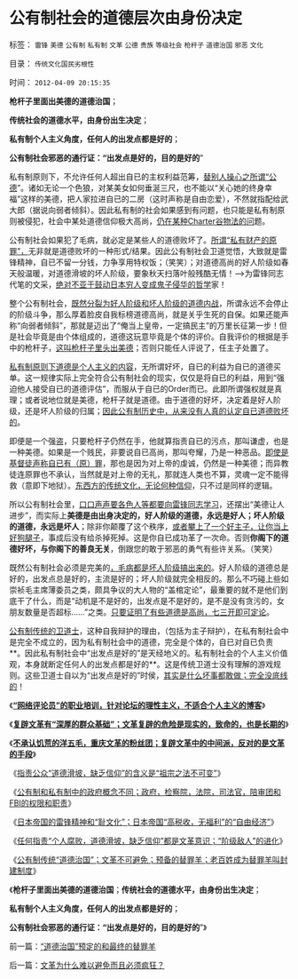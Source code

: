 # 公有制社会的道德层次由身份决定

标签： `雷锋` `美德` `公有制` `私有制` `文革` `公德` `贵族` `等级社会` `枪杆子` `道德治国` `邪恶` `文化` 

目录： `传统文化国民劣根性`

时间： `2012-04-09 20:15:35`

**枪杆子里面出美德的道德治国**；

**传统社会的道德水平，由身份出生决定**；

**私有制个人主义角度，任何人的出发点都是好的**；

**公有制社会邪恶的通行证：“出发点是好的，目的是好的**”

私有制原则下，不允许任何人超出自已的主权利益范筹，[替别人操心之所谓“公德](../../../2011/4/24/法律的根本是宪法不是公德.md)”。诸如无论一个色狼，对某美女如何垂涎三尺，也不能以“关心她的终身幸福”这样的美德，把人家拉进自已的二房（这时声称是自由恋爱），不然就指配给武大郎（据说向弱者倾斜）。因此私有制的社会如果感到有问题，也只能是私有制原则被侵犯，社会中某处道德信仰极大高尚，[仍在某种Charter谷物法的问](../../../2012/3/2/中世纪Charter等级社会的阶级死亡次序排定.md)题。

公有制社会如果犯了毛病，就必定是某些人的道德败坏了。[所谓“私有财产的原罪”，](../../../2007/9/30/中国人的道德枷锁和个人财富原罪观.md)无非就是道德败坏的一种形式/结果。因此公有制社会卫道觉悟，大致就是雷锋精神，自已不留一分钱，力争享用特权饭；（笑笑）；对道德高尚的好人阶级如春天般温暖，对道德滑坡的坏人阶级，要象秋天扫落叶般残酷无情！——>为雷锋同志代笔的文采，[绝对不亚于鼓动日本穷人变成鬼子侵华的哲学](../../../2012/4/8/日本帝国的雷锋精神和神风敢死队.md)家！

整个公有制社会，[既然分裂为好人阶级和坏人阶级的道德内战](../../../2012/1/30/西方为什么不能反思“好人阶级”和“坏人阶级”的战争哲学？.md)，所谓永远不会停止的阶级斗争，那么厚着脸皮自我标榜道德高尚，就是关乎生死的自保。如果还能声称“向弱者倾斜”，那就是迈出了“俺当上皇帝，一定搞民主”的万里长征第一步！但是社会毕竟是由个体组成的，道德这玩意毕竟是个体的评价。自我评价的根据是手中的枪杆子，[这叫枪杆子里头出美德](../../../2010/5/11/邪恶的本质是愚蠢！.md)；否则只能任人评说了，任主子处置了。

[私有制原则下道德是个人主义的内容](../../../2008/10/25/历史，你的名字叫故事.md)，无所谓好坏，自已的利益为自已的道德买单。这一规律实际上完全符合公有制社会的现实，仅仅是将自已的利益，用到“强迫他人接受自已的道德评估”，而服从于自已的Order而已。此即所谓强权就是真理；或者说地位就是美德，枪杆子就是道德。由于道德的好坏，决定着是好人阶级，还是坏人阶级的归属；[因此公有制历史中，从来没有人真的认定自已道德败坏的](../../../2010/6/23/“讲道德者”最缺德.md)。

即便是一个强盗，只要枪杆子仍然在手，他就算指责自已的污点，那叫谦虚，也是一种美德。如果是一个贱民，非要说自已高尚，那叫夸耀，乃是一种恶品。[即使是基督徒声称自已有（原）罪](../../../2011/10/22/基督教已抛弃了传统原罪观；原罪是征服的借口.md)，那也是因为对上帝的虔诚，仍然是一种美德；而异教徒连原罪也不承认，当然就是对上帝的无礼，那就连人类也不算，灵魂一定不能得救（意即下地狱）。[东西方的传统文化，无论何种信仰](../../../2010/5/6/东西方传统文化都阻碍了现代文明;我不入地狱谁入地狱.md)，只不过是同样的逻辑。

所以公有制社会里，[口口声声要各色人等都要向雷锋同志学习](../../../2012/3/18/传统为什么是公有制？人道主义无私的虚伪性.md)，还摆出“美德让人进步”，而实际上**美德是由出身决定的，好人阶级的道德，永远是好人；坏人阶级的道德，永远是坏人**；除非你颠覆了这个秩序，[或者攀上了一个好主子，让你当上好狗腿子](../../../2011/11/2/不是信仰特权的，就是追求利益的.md)，事成后没有给杀掉死掉。这是你自已成功革了一次命。否则**你阁下的道德好坏，与你阁下的善良无关**，倒跟您的敢于邪恶的勇气有些许关系。（笑笑）

既然公有制社会必须是完美的[，毛病都是坏人阶级搞出来的](../../../2012/4/8/“道德治国”预定的和最终的替罪羊.md)。好人阶级的道德总是好的，出发点总是好的，主流是好的；坏人阶级就完全相反的。那么不巧碰上些如崇祯毛主席薄委员之类，颇具争议的大人物的“盖棺定论”，最重要的就不是他们到底干了什么，而是“动机是不是好的，出发点是不是好的，是不是没有贪污的，女朋友数量是否超标……”之类。[只要证明了有些道德是高尚，七三开即可定论](../../../2010/5/7/评论历史者不宜研史；分析历史就是分析现实.md)。

[公有制传统的卫道士](../../../2009/11/11/中国社会4.5种正统卫道士.md)，这种自我辩护的理由，（包括为主子辩护），在私有制社会中是完全不成立的，因为私有制社会中的道德，完全是个体的，自已对自已负责**。因此私有制社会中“出发点是好的”是天经地义的。私有制社会的个人主义价值观，本身就断定任何人的出发点都是好的**。这是传统卫道士没有理解的游戏规则。这些卫道士自以为“出发点是好的”时侯，[其实是什么坏事都敢做；完全没底线的](../../../2008/6/3/道德啊，世间邪恶，均以汝为名！.md)！

《[**“网络评论员”的职业培训，针对论坛的理性主义，不适合个人主义的博客**](../../../2012/4/4/谣言之令人讨厌，如同博客里的苍蝇.md)》

《[**复辟文革有“深厚的群众基础”；文革复辟的危险是现实的，致命的，也是长期的**](../../../2012/4/6/文革复辟的危险是现实的，致命的，也是长期的.md)》

《[**不承认饥荒的洋五毛，重庆文革的粉丝团；复辟文革中的中间派，反对的是文革的手段**](../../../2012/4/6/妖魔化毛主席的，不见得是好东西.md)》

《[指责公众“道德滑坡，缺乏信仰”的含义是“祖宗之法不可变”](../../../2012/4/6/“道德滑坡，缺乏信仰”即“祖宗之法不可变”.md)》

《[公有制和私有制中的政府概念不同；政府，检察院，法院，司法官，陪审团和FBI的权限和职责](../../../2012/4/6/政府，检察院，法院，司法官，陪审团和FBI的权限和职责.md)》

《[日本帝国的雷锋精神和“耻文化”；日本帝国“高税收，无福利”的“自由经济”](../../../2012/4/8/日本帝国的雷锋精神和神风敢死队.md)》

《[任何指责“个人腐败，道德滑坡，缺乏信仰”都是文革意识；“阶级敌人”的进化](../../../2012/4/8/灰太狼的革命的进化中的阶级敌人.md)》

《[公有制传统“道德治国”；文革不可避免；预备的替罪羊；老百姓成为替罪羊叫封建制度](../../../2012/4/8/“道德治国”预定的和最终的替罪羊.md)》

《**枪杆子里面出美德的道德治国**；**传统社会的道德水平，由身份出生决定**；

**私有制个人主义角度，任何人的出发点都是好的**；

**公有制社会邪恶的通行证：“出发点是好的，目的是好的**”》



前一篇：[“道德治国”预定的和最终的替罪羊](../../../2012/4/8/“道德治国”预定的和最终的替罪羊.md)

后一篇：[文革为什么难以避免而且必须疯狂？](../../../2012/4/9/文革为什么难以避免而且必须疯狂？.md)